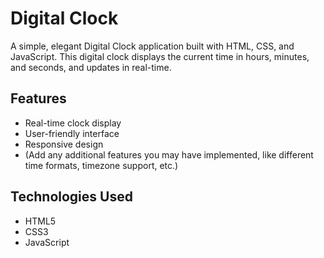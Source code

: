 # Digital Clock

A simple, elegant Digital Clock application built with HTML, CSS, and JavaScript. This digital clock displays the current time in hours, minutes, and seconds, and updates in real-time.

## Features

- Real-time clock display
- User-friendly interface
- Responsive design
- (Add any additional features you may have implemented, like different time formats, timezone support, etc.)

## Technologies Used

- HTML5
- CSS3
- JavaScript
